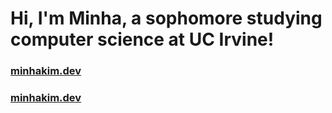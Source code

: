 <!--
**mink1m/mink1m** is a ✨ _special_ ✨ repository because its `README.md` (this file) appears on your GitHub profile.

Here are some ideas to get you started:

- 🔭 I’m currently working on ...
- 🌱 I’m currently learning ...
- 👯 I’m looking to collaborate on ...
- 🤔 I’m looking for help with ...
- 💬 Ask me about ...
- 📫 How to reach me: ...
- 😄 Pronouns: ...
- ⚡ Fun fact: ...
-->

# Hi, I'm Minha, a sophomore studying computer science at UC Irvine! 

<h3> <a href = "https://minhakim.dev/index.html" target = "_blank">minhakim.dev </a> </h3>

### [minhakim.dev](https://minhakim.dev/index.html)
